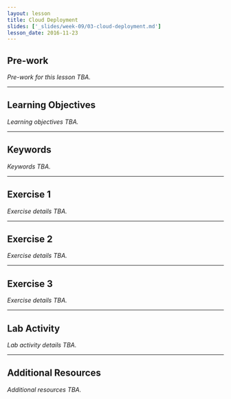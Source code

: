 ```yaml
---
layout: lesson
title: Cloud Deployment
slides: ['_slides/week-09/03-cloud-deployment.md']
lesson_date: 2016-11-23
---
```


## Pre-work

*Pre-work for this lesson TBA.*

---

## Learning Objectives

*Learning objectives TBA.*

---

## Keywords

*Keywords TBA.*

---

## Exercise 1

*Exercise details TBA.*

---

## Exercise 2

*Exercise details TBA.*

---

## Exercise 3

*Exercise details TBA.*

---

## Lab Activity

*Lab activity details TBA.*

---

## Additional Resources

*Additional resources TBA.*